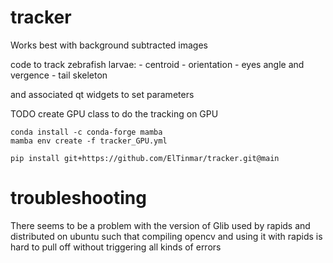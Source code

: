 # tracker

Works best with background subtracted images

code to track zebrafish larvae:
    - centroid
    - orientation
    - eyes angle and vergence
    - tail skeleton

and associated qt widgets to set parameters

TODO create GPU class to do the tracking on GPU

```
conda install -c conda-forge mamba
mamba env create -f tracker_GPU.yml
```

```
pip install git+https://github.com/ElTinmar/tracker.git@main
```

# troubleshooting

There seems to be a problem with the version of Glib used by rapids and distributed on ubuntu
such that compiling opencv and using it with rapids is hard to pull off without 
triggering all kinds of errors
